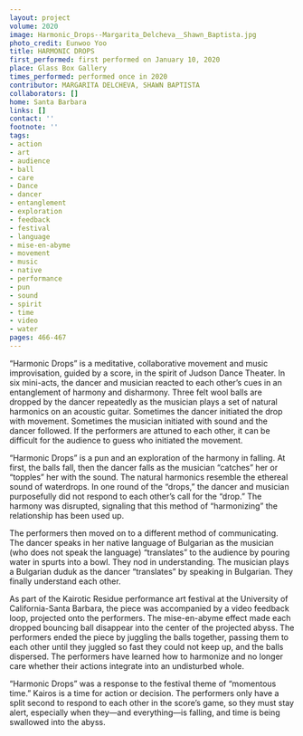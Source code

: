 ```yaml
---
layout: project
volume: 2020
image: Harmonic_Drops--Margarita_Delcheva__Shawn_Baptista.jpg
photo_credit: Eunwoo Yoo
title: HARMONIC DROPS
first_performed: first performed on January 10, 2020
place: Glass Box Gallery
times_performed: performed once in 2020
contributor: MARGARITA DELCHEVA, SHAWN BAPTISTA
collaborators: []
home: Santa Barbara
links: []
contact: ''
footnote: ''
tags:
- action
- art
- audience
- ball
- care
- Dance
- dancer
- entanglement
- exploration
- feedback
- festival
- language
- mise-en-abyme
- movement
- music
- native
- performance
- pun
- sound
- spirit
- time
- video
- water
pages: 466-467
---
```

“Harmonic Drops” is a meditative, collaborative movement and music improvisation, guided by a score, in the spirit of Judson Dance Theater. In six mini-acts, the dancer and musician reacted to each other’s cues in an entanglement of harmony and disharmony. Three felt wool balls are dropped by the dancer repeatedly as the musician plays a set of natural harmonics on an acoustic guitar. Sometimes the dancer initiated the drop with movement. Sometimes the musician initiated with sound and the dancer followed. If the performers are attuned to each other, it can be difficult for the audience to guess who initiated the movement. 

“Harmonic Drops” is a pun and an exploration of the harmony in falling. At first, the balls fall, then the dancer falls as the musician “catches” her or “topples” her with the sound. The natural harmonics resemble the ethereal sound of waterdrops. In one round of the “drops,” the dancer and musician purposefully did not respond to each other’s call for the “drop.” The harmony was disrupted, signaling that this method of “harmonizing” the relationship has been used up. 

The performers then moved on to a different method of communicating. The dancer speaks in her native language of Bulgarian as the musician (who does not speak the language) “translates” to the audience by pouring water in spurts into a bowl. They nod in understanding. The musician plays a Bulgarian duduk as the dancer “translates” by speaking in Bulgarian. They finally understand each other. 

As part of the <span class="ITALIC">Kairotic Residue</span> performance art festival at the University of California-Santa Barbara, the piece was accompanied by a video feedback loop, projected onto the performers. The mise-en-abyme effect made each dropped bouncing ball disappear into the center of the projected abyss. The performers ended the piece by juggling the balls together, passing them to each other until they juggled so fast they could not keep up, and the balls dispersed. The performers have learned how to harmonize and no longer care whether their actions integrate into an undisturbed whole. 

“Harmonic Drops” was a response to the festival theme of “momentous time.” <span class="ITALIC">Kairos</span> is a time for action or decision. The performers only have a split second to respond to each other in the score’s game, so they must stay alert, especially when they—and everything—is falling, and time is being swallowed into the abyss.